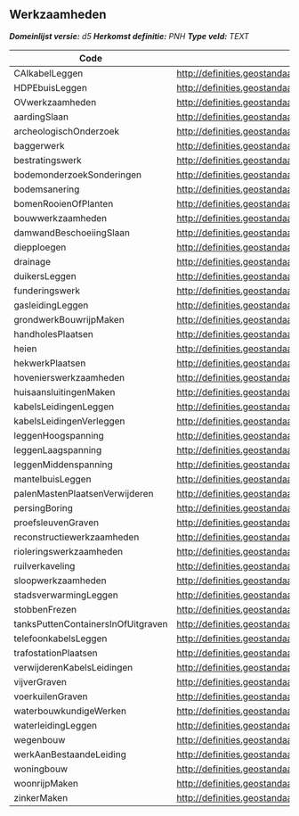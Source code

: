 ﻿## Werkzaamheden

*__Domeinlijst versie:__ d5*
*__Herkomst definitie:__ PNH*
*__Type veld:__ TEXT*

|__Code__ |__Description__ |__Definitie__	|
|	---	|	---	|   ---	| 
| CAIkabelLeggen | http://definities.geostandaarden.nl/imkl2015/id/waarde/SoortWerkzaamhedenValue/CAIkabelLeggen | x |
| HDPEbuisLeggen | http://definities.geostandaarden.nl/imkl2015/id/waarde/SoortWerkzaamhedenValue/HDPEbuisLeggen | x |
| OVwerkzaamheden | http://definities.geostandaarden.nl/imkl2015/id/waarde/SoortWerkzaamhedenValue/OVwerkzaamheden | x |
| aardingSlaan | http://definities.geostandaarden.nl/imkl2015/id/waarde/SoortWerkzaamhedenValue/aardingSlaan | x |
| archeologischOnderzoek | http://definities.geostandaarden.nl/imkl2015/id/waarde/SoortWerkzaamhedenValue/archeologischOnderzoek | x |
| baggerwerk | http://definities.geostandaarden.nl/imkl2015/id/waarde/SoortWerkzaamhedenValue/baggerwerk | x |
| bestratingswerk | http://definities.geostandaarden.nl/imkl2015/id/waarde/SoortWerkzaamhedenValue/bestratingswerk | x |
| bodemonderzoekSonderingen | http://definities.geostandaarden.nl/imkl2015/id/waarde/SoortWerkzaamhedenValue/bodemonderzoekSonderingen | x |
| bodemsanering | http://definities.geostandaarden.nl/imkl2015/id/waarde/SoortWerkzaamhedenValue/bodemsanering | x |
| bomenRooienOfPlanten | http://definities.geostandaarden.nl/imkl2015/id/waarde/SoortWerkzaamhedenValue/bomenRooienOfPlanten | x |
| bouwwerkzaamheden | http://definities.geostandaarden.nl/imkl2015/id/waarde/SoortWerkzaamhedenValue/bouwwerkzaamheden | x |
| damwandBeschoeiingSlaan | http://definities.geostandaarden.nl/imkl2015/id/waarde/SoortWerkzaamhedenValue/damwandBeschoeiingSlaan | x |
| diepploegen | http://definities.geostandaarden.nl/imkl2015/id/waarde/SoortWerkzaamhedenValue/diepploegen | x |
| drainage | http://definities.geostandaarden.nl/imkl2015/id/waarde/SoortWerkzaamhedenValue/drainage | x |
| duikersLeggen | http://definities.geostandaarden.nl/imkl2015/id/waarde/SoortWerkzaamhedenValue/duikersLeggen | x |
| funderingswerk | http://definities.geostandaarden.nl/imkl2015/id/waarde/SoortWerkzaamhedenValue/funderingswerk | x |
| gasleidingLeggen | http://definities.geostandaarden.nl/imkl2015/id/waarde/SoortWerkzaamhedenValue/gasleidingLeggen | x |
| grondwerkBouwrijpMaken | http://definities.geostandaarden.nl/imkl2015/id/waarde/SoortWerkzaamhedenValue/grondwerkBouwrijpMaken | x |
| handholesPlaatsen | http://definities.geostandaarden.nl/imkl2015/id/waarde/SoortWerkzaamhedenValue/handholesPlaatsen | x |
| heien | http://definities.geostandaarden.nl/imkl2015/id/waarde/SoortWerkzaamhedenValue/heien | x |
| hekwerkPlaatsen | http://definities.geostandaarden.nl/imkl2015/id/waarde/SoortWerkzaamhedenValue/hekwerkPlaatsen | x |
| hovenierswerkzaamheden | http://definities.geostandaarden.nl/imkl2015/id/waarde/SoortWerkzaamhedenValue/hovenierswerkzaamheden | x |
| huisaansluitingenMaken | http://definities.geostandaarden.nl/imkl2015/id/waarde/SoortWerkzaamhedenValue/huisaansluitingenMaken | x |
| kabelsLeidingenLeggen | http://definities.geostandaarden.nl/imkl2015/id/waarde/SoortWerkzaamhedenValue/kabelsLeidingenLeggen | x |
| kabelsLeidingenVerleggen | http://definities.geostandaarden.nl/imkl2015/id/waarde/SoortWerkzaamhedenValue/kabelsLeidingenVerleggen | x |
| leggenHoogspanning | http://definities.geostandaarden.nl/imkl2015/id/waarde/SoortWerkzaamhedenValue/leggenHoogspanning | x |
| leggenLaagspanning | http://definities.geostandaarden.nl/imkl2015/id/waarde/SoortWerkzaamhedenValue/leggenLaagspanning | x |
| leggenMiddenspanning | http://definities.geostandaarden.nl/imkl2015/id/waarde/SoortWerkzaamhedenValue/leggenMiddenspanning | x |
| mantelbuisLeggen | http://definities.geostandaarden.nl/imkl2015/id/waarde/SoortWerkzaamhedenValue/mantelbuisLeggen | x |
| palenMastenPlaatsenVerwijderen | http://definities.geostandaarden.nl/imkl2015/id/waarde/SoortWerkzaamhedenValue/palenMastenPlaatsenVerwijderen | x |
| persingBoring | http://definities.geostandaarden.nl/imkl2015/id/waarde/SoortWerkzaamhedenValue/persingBoring | x |
| proefsleuvenGraven | http://definities.geostandaarden.nl/imkl2015/id/waarde/SoortWerkzaamhedenValue/proefsleuvenGraven | x |
| reconstructiewerkzaamheden | http://definities.geostandaarden.nl/imkl2015/id/waarde/SoortWerkzaamhedenValue/reconstructiewerkzaamheden | x |
| rioleringswerkzaamheden | http://definities.geostandaarden.nl/imkl2015/id/waarde/SoortWerkzaamhedenValue/rioleringswerkzaamheden | x |
| ruilverkaveling | http://definities.geostandaarden.nl/imkl2015/id/waarde/SoortWerkzaamhedenValue/ruilverkaveling | x |
| sloopwerkzaamheden | http://definities.geostandaarden.nl/imkl2015/id/waarde/SoortWerkzaamhedenValue/sloopwerkzaamheden | x |
| stadsverwarmingLeggen | http://definities.geostandaarden.nl/imkl2015/id/waarde/SoortWerkzaamhedenValue/stadsverwarmingLeggen | x |
| stobbenFrezen | http://definities.geostandaarden.nl/imkl2015/id/waarde/SoortWerkzaamhedenValue/stobbenFrezen | x |
| tanksPuttenContainersInOfUitgraven | http://definities.geostandaarden.nl/imkl2015/id/waarde/SoortWerkzaamhedenValue/tanksPuttenContainersInOfUitgraven | x |
| telefoonkabelsLeggen | http://definities.geostandaarden.nl/imkl2015/id/waarde/SoortWerkzaamhedenValue/telefoonkabelsLeggen | x |
| trafostationPlaatsen | http://definities.geostandaarden.nl/imkl2015/id/waarde/SoortWerkzaamhedenValue/trafostationPlaatsen | x |
| verwijderenKabelsLeidingen | http://definities.geostandaarden.nl/imkl2015/id/waarde/SoortWerkzaamhedenValue/verwijderenKabelsLeidingen | x |
| vijverGraven | http://definities.geostandaarden.nl/imkl2015/id/waarde/SoortWerkzaamhedenValue/vijverGraven | x |
| voerkuilenGraven | http://definities.geostandaarden.nl/imkl2015/id/waarde/SoortWerkzaamhedenValue/voerkuilenGraven | x |
| waterbouwkundigeWerken | http://definities.geostandaarden.nl/imkl2015/id/waarde/SoortWerkzaamhedenValue/waterbouwkundigeWerken | x |
| waterleidingLeggen | http://definities.geostandaarden.nl/imkl2015/id/waarde/SoortWerkzaamhedenValue/waterleidingLeggen | x |
| wegenbouw | http://definities.geostandaarden.nl/imkl2015/id/waarde/SoortWerkzaamhedenValue/wegenbouw | x |
| werkAanBestaandeLeiding | http://definities.geostandaarden.nl/imkl2015/id/waarde/SoortWerkzaamhedenValue/werkAanBestaandeLeiding | x |
| woningbouw | http://definities.geostandaarden.nl/imkl2015/id/waarde/SoortWerkzaamhedenValue/woningbouw | x |
| woonrijpMaken | http://definities.geostandaarden.nl/imkl2015/id/waarde/SoortWerkzaamhedenValue/woonrijpMaken | x |
| zinkerMaken | http://definities.geostandaarden.nl/imkl2015/id/waarde/SoortWerkzaamhedenValue/zinkerMaken | x |
